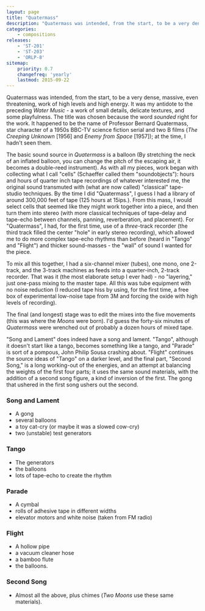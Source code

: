 ```yaml
---
layout: page
title: "Quatermass"
description: "Quatermass was intended, from the start, to be a very dense, massive, even threatening, work of high levels and high energy."
categories:
    - compositions
releases:
    - 'ST-201'
    - 'ST-203'
    - 'ORLP-8'
sitemap:
    priority: 0.7
    changefreq: 'yearly'
    lastmod: 2015-09-22
---
```


Quatermass was intended, from the start, to be a very dense, massive, even threatening, work of high levels and high energy. It was my antidote to the preceding *Water Music* - a work of small details, delicate textures, and some playfulness. The title was chosen because the word *sounded* right for the work. It happened to be the name of Professor Bernard Quatermass, star character of a 1950s BBC-TV science fiction serial and two B films (*The Creeping Unknown* [1956] and *Enemy from Space* [1957]); at the time, I hadn't seen them.

The basic sound source in *Quatermass* is a balloon (By stretching the neck of an inflated balloon, you can change the pitch of the escaping air, it becomes a double-reed instrument). As with all my pieces, work began with collecting what I call "cells" (Schaeffer called them "soundobjects"): hours and hours of quarter inch tape recordings of whatever interested me, the original sound transmuted with (what are now called) "classical" tape-studio techniques. By the time I did "Quatermass", I guess I had a library of around 300,000 feet of tape (125 hours at 15ips.). From this mass, I would select cells that seemed like they might work together into a piece, and then turn them into stereo (with more classical techniques of tape-delay and tape-echo between channels, panning, reverberation, and placement). For "Quatermass", I had, for the first time, use of a *three*-track recorder (the third track filled the center "hole" in early stereo recording), which allowed me to do more complex tape-echo rhythms than before (heard in "Tango" and "Flight") and thicker sound-masses - the "wall" of sound I wanted for the piece.

To mix all this together, I had a six-channel mixer (tubes), one mono, one 2-track, and the 3-track machines as feeds into a quarter-inch, 2-track recorder. That was it (the most elaborate setup I ever had) - no "layering," just one-pass mixing to the master tape. All this was tube equipment with no noise reduction (I reduced tape hiss by using, for the first time, a free box of experimental low-noise tape from 3M and forcing the oxide with high levels of recording).

The final (and longest) stage was to edit the mixes into the five movements (this was where the *Moons* were born). I'd guess the forty-six minutes of *Quatermass* were wrenched out of probably a dozen hours of mixed tape.

"Song and Lament" does indeed have a song and lament. "Tango", although it doesn't start like a tango, becomes something like a tango, and "Parade" is sort of a pompous, John Philip Sousa crashing about. "Flight" continues the source ideas of "Tango" on a darker level, and the final part, "Second Song," is a long working-out of the energies, and an attempt at balancing the weights of the first four parts; it uses the same sound materials, with the addition of a second song figure, a kind of inversion of the first. The gong that ushered in the first song ushers out the second.

### Song and Lament

* A gong
* several balloons
* a toy cat-cry (or maybe it was a slowed cow-cry)
* two (unstable) test generators

### Tango

* The generators
* the balloons
* lots of tape-echo to create the rhythm

### Parade

* A cymbal
* rolls of adhesive tape in different widths
* elevator motors and white noise (taken from FM radio)

### Flight

* A hollow pipe
* a vacuum cleaner hose
* a bamboo flute
* the balloons.

### Second Song

* Almost all the above, plus chimes (*Two Moons* use these same materials).
